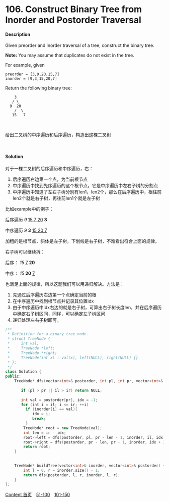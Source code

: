 # 106. Construct Binary Tree from Inorder and Postorder Traversal

#### Description

Given preorder and inorder traversal of a tree, construct the binary tree.

**Note:**
You may assume that duplicates do not exist in the tree.

For example, given

```
preorder = [3,9,20,15,7]
inorder = [9,3,15,20,7]
```

Return the following binary tree:

```
    3
   / \
  9  20
    /  \
   15   7
```

<br>

给出二叉树的中序遍历和后序遍历，构造出这棵二叉树

<br>



#### Solution

对于一棵二叉树的后序遍历和中序遍历，右：

1. 后序遍历右边第一个点，为当前根节点
2. 中序遍历中找到先序遍历的这个根节点，它是中序遍历中左右子树的分割点
3. 中序遍历中知道了左右子树分别有len1，len2个，那么在后序遍历中，根往前len2个就是右子树，再往前len1个就是左子树

比如example中的例子：

后序遍历 *9*           <u>15 7 20</u>      **3**  

中序遍历 *9*          **3**           <u>15 20 7</u>

加粗的是根节点，斜体是左子树，下划线是右子树，不难看出符合上面的规律。

右子树可以继续拆：

 后序：   *15*      <u>7</u>        **20**  

 中序：    *15*      **20**     <u>7</u>

也满足上面的规律，所以这题我们可以用递归解决。方法是：

1. 先通过后序遍历右边第一个点确定当前的根
2. 在中序遍历中找到根节点并记录其位置idx
3. 由于中序遍历中idx右边的就是右子树，可算出右子树长度len，并在后序遍历中确定右子树区间，同样，可以确定左子树区间
4. 递归处理左右子树即可。


```c++
/**
 * Definition for a binary tree node.
 * struct TreeNode {
 *     int val;
 *     TreeNode *left;
 *     TreeNode *right;
 *     TreeNode(int x) : val(x), left(NULL), right(NULL) {}
 * };
 */
class Solution {
public:
    TreeNode* dfs(vector<int>& postorder, int pl, int pr, vector<int>& inorder, int il, int ir){
        
       if (pl > pr || il > ir) return NULL;
        
       int val = postorder[pr], idx = -1;
       for (int i = il; i <= ir; ++i)
         if (inorder[i] == val){
            idx = i;
            break;
         }
        TreeNode* root = new TreeNode(val);
        int len = ir - idx;
        root->left = dfs(postorder, pl, pr - len - 1, inorder, il, idx - 1);
        root->right = dfs(postorder, pr - len, pr - 1, inorder, idx + 1, ir);
        return root;
    }
    
    
    TreeNode* buildTree(vector<int>& inorder, vector<int>& postorder) {
        int l = 0, r = inorder.size() - 1;
        return dfs(postorder, l, r, inorder, l, r);
    }
};
```



[Content   首页](../README.md)&emsp;[51-100](../51-100.md)&emsp;[101-150](../101-150.md)


